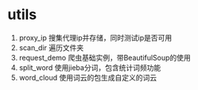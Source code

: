 # utils
1. proxy_ip 搜集代理ip并存储，同时测试ip是否可用
2. scan_dir 遍历文件夹
3. request_demo 爬虫基础实例，带BeautifulSoup的使用
4. split_word 使用jieba分词，包含统计词频功能
5. word_cloud 使用词云的包生成自定义的词云
